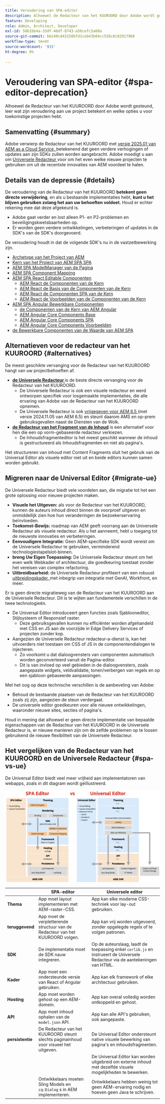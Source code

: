 ```yaml
---
title: Veroudering van SPA-editor
description: Alhoewel de Redacteur van het KUUROORD door Adobe wordt gesteund, leer wat zijn veroudering aan uw project betekent en welke opties u voor toekomstige projecten hebt.
feature: Developing
role: Admin, Architect, Developer
exl-id: 58b1bb4a-33df-46df-8743-a56cefc5a60a
source-git-commit: bb149cd43158bfd1ceb43b04cc536c8c8291f968
workflow-type: tm+mt
source-wordcount: '915'
ht-degree: 0%

---
```



# Veroudering van SPA-editor {#spa-editor-deprecation}

Alhoewel de Redacteur van het KUUROORD door Adobe wordt gesteund, leer wat zijn veroudering aan uw project betekent en welke opties u voor toekomstige projecten hebt.

## Samenvatting {#summary}

Adobe verwierp de Redacteur van het KUUROORD met [ versie 2025.01 van AEM as a Cloud Service, ](/help/release-notes/release-notes-cloud/2025/release-notes-2025-1-0.md#spa-editor) betekenend dat geen verdere verhogingen of updates aan zijn SDKs zullen worden aangebracht. Adobe moedigt u aan om [ Universele Redacteur ](/help/implementing/universal-editor/introduction.md) voor om het even welke nieuwe projecten te gebruiken om uit de recentste innovaties van AEM voordeel te halen.

## Details van de depressie {#details}

De veroudering van de Redacteur van het KUUROORD **betekent geen directe verwijdering**, en als u bestaande implementaties hebt, **kunt u het blijven gebruiken zolang het aan uw behoeften voldoet.** Houd er echter rekening mee dat deze afgekeurd is.

* Adobe gaat verder en lost alleen P1- en P2-problemen en beveiligingskwetsbaarheden op.
* Er worden geen verdere ontwikkelingen, verbeteringen of updates in de SDK&#39;s van de SDK&#39;s doorgevoerd.

De veroudering houdt in dat de volgende SDK&#39;s nu in de vastzetbewerking zijn.

* [ Archetype van het Project van AEM ](https://github.com/adobe/aem-project-archetype/)
* [ Kern van het Project van AEM SPA SPA ](https://github.com/adobe/aem-spa-project-core)
* [ AEM SPA ModelManager van de Pagina ](https://github.com/adobe/aem-spa-page-model-manager)
* [ AEM SPA Component Mapping ](https://github.com/adobe/aem-spa-component-mapping)
* [ AEM SPA React Editable Componenten ](https://github.com/adobe/aem-react-editable-components)
   * [ AEM React de Componenten van de Kern ](https://github.com/adobe/aem-react-core-wcm-components)
   * [ AEM React de Basis van de Componenten van de Kern ](https://github.com/adobe/aem-react-core-wcm-components-base)
   * [ AEM React de Componenten SPA van de Kern ](https://github.com/adobe/aem-react-core-wcm-components-spa)
   * [ AEM React de Voorbeelden van de Componenten van de Kern ](https://github.com/adobe/aem-react-core-wcm-components-examples)
* [ AEM SPA Angular Bewerkbare Componenten ](https://github.com/adobe/aem-angular-editable-components)
   * [ de Componenten van de Kern van AEM Angular ](https://github.com/adobe/aem-angular-core-wcm-components)
   * [ AEM Angular Core Components Base ](https://github.com/adobe/aem-angular-core-wcm-components-base)
   * [ AEM Angular Core Components SPA ](https://github.com/adobe/aem-angular-core-wcm-components-spa)
   * [ AEM Angular Core Components Voorbeelden ](https://github.com/adobe/aem-angular-core-wcm-components-examples)
* [ de Bewerkbare Componenten van de Waarde van AEM SPA ](https://github.com/mavicellc/aem-vue-editable-components)

## Alternatieven voor de redacteur van het KUUROORD {#alternatives}

De meest geschikte vervanging voor de Redacteur van het KUUROORD hangt van uw projectbehoeften af.

* **[de Universele Redacteur ](https://www.aem.live/docs/aem-authoring)** is de beste directe vervanging voor de Redacteur van het KUUROORD.
   * De Universele Redacteur is ook een visuele redacteur en werd ontworpen specifiek voor losgemaakte implementaties, die alle ervaring van Adobe van de Redacteur van het KUUROORD opnemen.
   * De Universele Redacteur is ook [ vrijgegeven voor AEM 6.5 ](https://experienceleague.adobe.com/nl/docs/experience-manager-65/content/implementing/developing/headless/universal-editor/introduction) (met versie 2024.11.05 van AEM 6.5) en steunt daarom AMS en op-prem gebruiksgevallen naast de Diensten van de Wolk.
* **[de Redacteur van het Fragment van de Inhoud](/help/assets/content-fragments/content-fragments-managing.md)** is een alternatief voor hen die een op vorm-gebaseerde redacteur verkiezen.
   * De Inhoudsfragmenteditor is het meest geschikt wanneer de inhoud is gestructureerd als Inhoudsfragmenten en niet als pagina&#39;s.

Het structureren van inhoud met Content Fragments sluit het gebruik van de Universal Editor als visuele editor niet uit en beide editors kunnen samen worden gebruikt.

## Migreren naar de Universal Editor {#migrate-ue}

De Universele Redacteur biedt vele voordelen aan, die migratie tot het een grote oplossing voor nieuwe projecten maken.

* **Visuele het Uitgeven:** als voor de Redacteur van het KUUROORD, kunnen de auteurs inhoud direct binnen de voorproef uitgeven en onmiddellijk zien hoe hun veranderingen de bezoekerservaring beïnvloeden.
* **Toekomst-Bewijs:** roadmap van AEM geeft voorrang aan de Universele Redacteur als visuele redacteur. Als u het aanneemt, hebt u toegang tot de nieuwste innovaties en verbeteringen.
* **Eenvoudigere Integratie:** Geen AEM-specifieke SDK wordt vereist om de Universele Redacteur te gebruiken, verminderend technologiestapelslot-binnen.
* **breng Uw Eigen Toepassing:** De Universele Redacteur steunt om het even welk Webkader of architectuur, die goedkeuring toestaat zonder het vereisen van complex refactoring.
* **Uitbreidbaarheid:** de Universele Redacteur profiteert van een robuust [ uitbreidingskader, ](/help/implementing/universal-editor/extending.md) met inbegrip van integratie met GenAI, Workfront, en meer.

Er is geen directe migratieweg van de Redacteur van het KUUROORD aan de Universele Redacteur. Dit is te wijten aan fundamentele verschillen in de twee technologieën.

* De Universal Editor introduceert geen functies zoals Sjablooneditor, Stijlsysteem of Responsief raster.
   * Deze gebruiksgevallen kunnen nu efficiënter worden afgehandeld met CSS en JS aan de voorzijde in Edge Delivery Services of projecten zonder kop.
* Aangezien de Universele Redacteur redacteur-a-dienst is, kan het uitvoerders niet toestaan om CSS of JS in de componentendialogen te injecteren.
   * Zo voorkomt u dat dialoogvensters van componenten automatisch worden geconverteerd vanuit de Pagina-editor.
   * Dit is van invloed op veel gebieden in de dialoogvensters, zoals aangepaste widgets, veldvalidatie, tonen/verbergen van regels en op een sjabloon gebaseerde aanpassingen.

Met het oog op deze technische verschillen is de aanbeveling van Adobe:

* Behoud de bestaande plaatsen van de Redacteur van het KUUROORD zoals zij zijn, aangezien de steun verdergaat.
* De universele editor goedkeuren voor alle nieuwe ontwikkelingen, waaronder nieuwe sites, secties of pagina&#39;s.

Houd in mening dat alhoewel er geen directe implementatie van bepaalde eigenschappen van de Redacteur van het KUUROORD in de Universele Redacteur is, er nieuwe manieren zijn om de zelfde problemen op te lossen gebruikend de nieuwe flexibiliteit van de Universele Redacteur.

## Het vergelijken van de Redacteur van het KUUROORD en de Universele Redacteur {#spa-vs-ue}

De Universal Editor biedt veel meer vrijheid aan implementatoren van webapps, zoals in dit diagram wordt geïllustreerd.

![ Universele Vergeleek de architecturen van de Redacteur en van het KUUROORD ](assets/spa-editor-vs-ue.png)

|  | SPA-editor | Universele editor |
|---|---|---|
| **Thema** | App moet layout implementeren met AEM-raster-CSS. | App kan elke moderne CSS-techniek voor lay-out gebruiken. |
| **teruggevend** | App moet de verpletterende structuur van de Redacteur van het KUUROORD volgen. | App kan vrij worden uitgevoerd, zonder opgelegde regels of te volgen patronen. |
| **SDK** | De implementatie moet de SDK nauw integreren. | Op de auteurslaag, laadt de toepassing enkel `corlib.js` en instrueert de Universele Redacteur via de aantekeningen van HTML. |
| **Kader** | App moet een ondersteunde versie van React of Angular gebruiken. | App kan elk framework of elke architectuur gebruiken. |
| **Hosting** | App moet worden gehost op een AEM-domein. | App kan overal volledig worden ontkoppeld en gehost. |
| **API** | App moet inhoud ophalen van de `model.json` API. | App kan alle API&#39;s gebruiken, ook aangepaste. |
| **persistentie** | De Redacteur van het KUUROORD steunt slechts paginainhoud voor visueel het uitgeven. | De Universal Editor ondersteunt native visuele bewerking van pagina&#39;s en inhoudsfragmenten. |
|  |  | De Universal Editor kan worden uitgebreid om externe inhoud met dezelfde visuele mogelijkheden te bewerken. |
|  | Ontwikkelaars moeten Sling Models en `cq:Dialog` s in AEM implementeren. | Ontwikkelaars hebben weinig tot geen AEM-ervaring nodig en hoeven geen Java te schrijven. |
